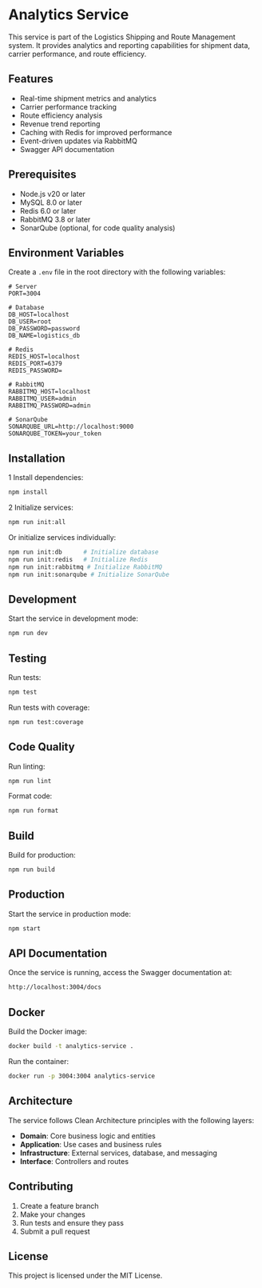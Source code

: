 # Analytics Service

This service is part of the Logistics Shipping and Route Management system. It provides analytics and reporting capabilities for shipment data, carrier performance, and route efficiency.

## Features

- Real-time shipment metrics and analytics
- Carrier performance tracking
- Route efficiency analysis
- Revenue trend reporting
- Caching with Redis for improved performance
- Event-driven updates via RabbitMQ
- Swagger API documentation

## Prerequisites

- Node.js v20 or later
- MySQL 8.0 or later
- Redis 6.0 or later
- RabbitMQ 3.8 or later
- SonarQube (optional, for code quality analysis)

## Environment Variables

Create a `.env` file in the root directory with the following variables:

```env
# Server
PORT=3004

# Database
DB_HOST=localhost
DB_USER=root
DB_PASSWORD=password
DB_NAME=logistics_db

# Redis
REDIS_HOST=localhost
REDIS_PORT=6379
REDIS_PASSWORD=

# RabbitMQ
RABBITMQ_HOST=localhost
RABBITMQ_USER=admin
RABBITMQ_PASSWORD=admin

# SonarQube
SONARQUBE_URL=http://localhost:9000
SONARQUBE_TOKEN=your_token
```

## Installation

1 Install dependencies:

```bash
npm install
```

2 Initialize services:

```bash
npm run init:all
```

Or initialize services individually:

```bash
npm run init:db      # Initialize database
npm run init:redis   # Initialize Redis
npm run init:rabbitmq # Initialize RabbitMQ
npm run init:sonarqube # Initialize SonarQube
```

## Development

Start the service in development mode:

```bash
npm run dev
```

## Testing

Run tests:

```bash
npm test
```

Run tests with coverage:

```bash
npm run test:coverage
```

## Code Quality

Run linting:

```bash
npm run lint
```

Format code:

```bash
npm run format
```

## Build

Build for production:

```bash
npm run build
```

## Production

Start the service in production mode:

```bash
npm start
```

## API Documentation

Once the service is running, access the Swagger documentation at:

```bash
http://localhost:3004/docs
```

## Docker

Build the Docker image:

```bash
docker build -t analytics-service .
```

Run the container:

```bash
docker run -p 3004:3004 analytics-service
```

## Architecture

The service follows Clean Architecture principles with the following layers:

- **Domain**: Core business logic and entities
- **Application**: Use cases and business rules
- **Infrastructure**: External services, database, and messaging
- **Interface**: Controllers and routes

## Contributing

1. Create a feature branch
2. Make your changes
3. Run tests and ensure they pass
4. Submit a pull request

## License

This project is licensed under the MIT License.
